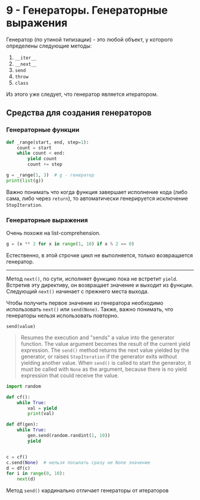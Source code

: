# 9 - Генераторы. Генераторные выражения
Генератор (по утиной типизации) - это любой объект, у которого определены следующие методы:

1. `__iter__`
2. `__next__`
3. `send`
4. `throw`
5. `class`

Из этого уже следует, что генератор является итератором.

## Средства для создания генераторов
### Генераторные функции
```python
def _range(start, end, step=1):
	count = start
	while count < end:
	    yield count
		count += step

g = _range(1, 3)  # g - генератор
print(list(g))
```
  
Важно понимать что когда функция завершает исполнение кода (либо сама, либо через `return`), то автоматически генерируется исключение `StopIteration`.
### Генераторные выражения
Очень похоже на list-comprehension.
```python
g = (x ** 2 for x in range(1, 10) if x % 2 == 0)
```
Естественно, в этой строчке цикл не выполняется, только возвращается генератор.
 ___
 Метод `next()`, по сути, исполняет функцию пока не встретит `yield`. Встретив эту директиву, он возвращает значение и выходит из функции. Следующий `next()` начинает с прежнего места выхода.
 
 Чтобы получить первое значение из генератора необходимо использовать `next()` или `send(None)`. Также, важно понимать, что генераторы нельзя использовать повторно.
 
`send(value)`
>Resumes the execution and "sends" a value into the generator function. The value argument becomes the result of the current yield expression. The `send()` method returns the next value yielded by the generator, or raises `StopIteration` if the generator exits without yielding another value. When `send()` is called to start the generator, it must be called with `None` as the argument, because there is no yield expression that could receive the value.

```python
import random

def cf():
	while True:
		val = yield
		print(val)

def df(gen):
	while True:
		gen.send(random.randint(1, 10))
		yield


c = cf()
c.send(None)  # нельзя посылать сразу не None значение
d = df(c)
for i in range(0, 10):
	next(d)
```  

Метод `send()` кардинально отличает генераторы от итераторов

